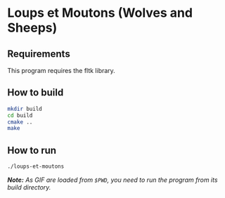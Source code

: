 # Loups et Moutons (Wolves and Sheeps)

## Requirements
This program requires the fltk library.

## How to build
```bash
mkdir build
cd build
cmake ..
make
```

## How to run
```bash
./loups-et-moutons
```

***Note:** As GIF are loaded from `$PWD`, you need to run the program from its build directory.* 